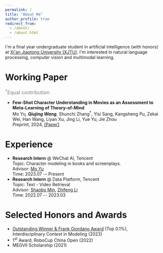 ```yaml
---
permalink: /
title: "About Me"
author_profile: true
redirect_from: 
  - /about/
  - /about.html
---
```


<script src="https://kit.fontawesome.com/01957c83f7.js" crossorigin="anonymous"></script>
<script src="assets/js/toggleAbstract.js"></script>

I'm a final year undergraduate student in artificial intelligence (with honors) at [Xi'an Jiaotong University (XJTU)](http://en.xjtu.edu.cn). I'm interested in natural language processing, computer vision and multimodal learning.

<!-- <b style="color:red">I'm looking for PhD opportunities in Fall 2024!</b> -->

Working Paper
===
<font color=gray size=3> <sup>*</sup>Equal contribution  </font>
- <b> Few-Shot Character Understanding in Movies as an Assessment to Meta-Learning of Theory-of-Mind</b><br>
Mo Yu<sup>*</sup>, <b>Qiujing Wang</b><sup>*</sup>, Shunchi Zhang<sup>*</sup>, Yisi Sang, Kangsheng Pu, Zekai Wei, Han Wang, Liyan Xu, Jing Li, Yue Yu, Jie Zhou<br>
_Preprint_, 2024, [[Paper]]((https://arxiv.org/abs/2211.04684))<br>

Experience
===

- <b>Research Intern</b> @ WeChat AI, Tencent<br>
  Topic: Character modeling in books and screenplays.<br>
  Advisor: [Mo Yu](https://sites.google.com/site/moyunlp)<br>
  Time: 2023.07 -- Present<br>
- <b>Research Intern</b> @ Data Platform, Tencent<br>
  Topic: Text - Video Retrieval<br>
  Advisor: [Shaobo Min](https://scholar.google.com/citations?user=zUeQClwAAAAJ&hl=zh-CN), [Zhifeng Li](https://scholar.google.com/citations?user=VTrRNN4AAAAJ&hl=zh-CN)<br>
  Time: 2022.07 -- 2023.03<br>

Selected Honors and Awards
===

- [Outstanding Winner & Frank Giordano Award](https://www.comap-math.com/mcm/2023Certs/2330003.pdf) (Top 0.1%), Interdisciplinary Contest in Modeling (2023)
- 1<sup>st</sup> Award, RoboCup China Open (2022)
- MEGVII Scholarship (2021)